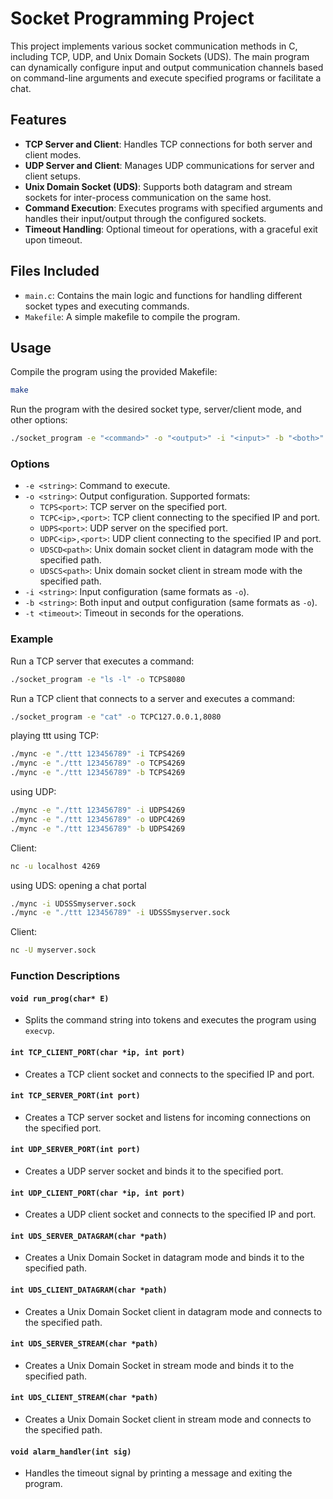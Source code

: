 # Socket Programming Project

This project implements various socket communication methods in C, including TCP, UDP, and Unix Domain Sockets (UDS). The main program can dynamically configure input and output communication channels based on command-line arguments and execute specified programs or facilitate a chat.

## Features

- **TCP Server and Client**: Handles TCP connections for both server and client modes.
- **UDP Server and Client**: Manages UDP communications for server and client setups.
- **Unix Domain Socket (UDS)**: Supports both datagram and stream sockets for inter-process communication on the same host.
- **Command Execution**: Executes programs with specified arguments and handles their input/output through the configured sockets.
- **Timeout Handling**: Optional timeout for operations, with a graceful exit upon timeout.

## Files Included

- `main.c`: Contains the main logic and functions for handling different socket types and executing commands.
- `Makefile`: A simple makefile to compile the program.

## Usage

Compile the program using the provided Makefile:
```sh
make
```

Run the program with the desired socket type, server/client mode, and other options:
```sh
./socket_program -e "<command>" -o "<output>" -i "<input>" -b "<both>" -t <timeout>
```

### Options

- `-e <string>`: Command to execute.
- `-o <string>`: Output configuration. Supported formats:
  - `TCPS<port>`: TCP server on the specified port.
  - `TCPC<ip>,<port>`: TCP client connecting to the specified IP and port.
  - `UDPS<port>`: UDP server on the specified port.
  - `UDPC<ip>,<port>`: UDP client connecting to the specified IP and port.
  - `UDSCD<path>`: Unix domain socket client in datagram mode with the specified path.
  - `UDSCS<path>`: Unix domain socket client in stream mode with the specified path.
- `-i <string>`: Input configuration (same formats as `-o`).
- `-b <string>`: Both input and output configuration (same formats as `-o`).
- `-t <timeout>`: Timeout in seconds for the operations.


### Example

Run a TCP server that executes a command:
```sh
./socket_program -e "ls -l" -o TCPS8080
```
Run a TCP client that connects to a server and executes a command:
```sh
./socket_program -e "cat" -o TCPC127.0.0.1,8080
```
playing ttt using TCP:
```sh
./mync -e "./ttt 123456789" -i TCPS4269
./mync -e "./ttt 123456789" -o TCPS4269
./mync -e "./ttt 123456789" -b TCPS4269
```
using UDP:
```sh
./mync -e "./ttt 123456789" -i UDPS4269  
./mync -e "./ttt 123456789" -o UDPC4269
./mync -e "./ttt 123456789" -b UDPS4269
```
Client:
```sh
nc -u localhost 4269
```

using UDS: opening a chat portal
```sh
./mync -i UDSSSmyserver.sock 
./mync -e "./ttt 123456789" -i UDSSSmyserver.sock
```
Client:
```sh
nc -U myserver.sock
```

### Function Descriptions

#### `void run_prog(char* E)`
- Splits the command string into tokens and executes the program using `execvp`.

#### `int TCP_CLIENT_PORT(char *ip, int port)`
- Creates a TCP client socket and connects to the specified IP and port.

#### `int TCP_SERVER_PORT(int port)`
- Creates a TCP server socket and listens for incoming connections on the specified port.

#### `int UDP_SERVER_PORT(int port)`
- Creates a UDP server socket and binds it to the specified port.

#### `int UDP_CLIENT_PORT(char *ip, int port)`
- Creates a UDP client socket and connects to the specified IP and port.

#### `int UDS_SERVER_DATAGRAM(char *path)`
- Creates a Unix Domain Socket in datagram mode and binds it to the specified path.

#### `int UDS_CLIENT_DATAGRAM(char *path)`
- Creates a Unix Domain Socket client in datagram mode and connects to the specified path.

#### `int UDS_SERVER_STREAM(char *path)`
- Creates a Unix Domain Socket in stream mode and binds it to the specified path.

#### `int UDS_CLIENT_STREAM(char *path)`
- Creates a Unix Domain Socket client in stream mode and connects to the specified path.

#### `void alarm_handler(int sig)`
- Handles the timeout signal by printing a message and exiting the program.

